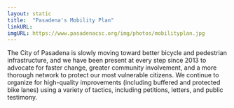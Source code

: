 ```yaml
---
layout: static
title:  "Pasadena's Mobility Plan"
linkURL: 
imgURL: https://www.pasadenacsc.org/img/photos/mobilityplan.jpg
---
```


The City of Pasadena is slowly moving toward better bicycle and pedestrian infrastructure, and we have been present at every step since 2013 to advocate for faster change, greater community involvement, and a more thorough network to protect our most vulnerable citizens. We continue to organize for high-quality improvements (including buffered and protected bike lanes) using a variety of tactics, including petitions, letters, and public testimony.